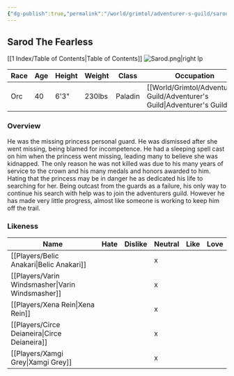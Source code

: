 ```yaml
---
{"dg-publish":true,"permalink":"/world/grimtol/adventurer-s-guild/sarod-the-fearless/"}
---
```


## Sarod The Fearless

[[1 Index/Table of Contents\|Table of Contents]]
![Sarod.png|right lp](/img/user/Z_Attachments/Sarod.png)

| Race | Age | Height | Weight | Class   | Occupation             | Allignment  | Pronouns | Gender | Languages           | God   |
| ---- | --- | ------ | ------ | ------- | ---------------------- | ----------- | -------- | ------ | ------------------- | ----- |
| Orc  | 40  | 6'3"   | 230lbs | Paladin | [[World/Grimtol/Adventurer's Guild/Adventurer's Guild\|Adventurer's Guild]] | Lawful Good | He/Him   | Male   | Common, Orc, Elvish | Order |
### Overview
He was the missing princess personal guard. He was dismissed after she went missing, being blamed for incompetence. He had a sleeping spell cast on him when the princess went missing, leading many to believe she was kidnapped. The only reason he was not killed was due to his many years of service to the crown and his many medals and honors awarded to him. Hating that the princess may be in danger he as dedicated his life to searching for her. Being outcast from the guards as a failure, his only way to continue his search with help was to join the adventurers guild. However he has made very little progress, almost like someone is working to keep him off the trail.

### Likeness

| Name                  | Hate | Dislike | Neutral | Like | Love |
| --------------------- | ---- | ------- | ------- | ---- | ---- |
| [[Players/Belic Anakari\|Belic Anakari]]     |      |         | x       |      |      |
| [[Players/Varin Windsmasher\|Varin Windsmasher]] |      |         | x       |      |      |
| [[Players/Xena Rein\|Xena Rein]]         |      |         | x       |      |      |
| [[Players/Circe Deianeira\|Circe Deianeira]]   |      |         | x       |      |      |
| [[Players/Xamgi Grey\|Xamgi Grey]]        |      |         | x       |      |      |
